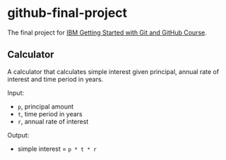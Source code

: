 # github-final-project

The final project for [IBM Getting Started with Git and GitHub Course](https://www.coursera.org/learn/getting-started-with-git-and-github/).

## Calculator

A calculator that calculates simple interest given principal, annual rate of interest and time period in years.

Input:

   - `p`, principal amount
   - `t`, time period in years
   - `r`, annual rate of interest

Output:

   - simple interest = `p * t * r`
